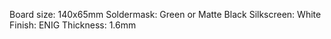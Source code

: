 Board size: 140x65mm
Soldermask: Green or Matte Black
Silkscreen: White
Finish: ENIG
Thickness: 1.6mm
